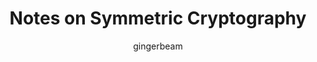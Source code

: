 ---
title: Notes on Symmetric Cryptography
author: gingerbeam
pubDatetime: 2022-09-21T05:17:19Z
slug: symmetric-1
featured: false
draft: false
tags:
  - cyptography
  - symmetric-cryptography
ogImage: ""
description:
  This is the example description of the example post.
---
